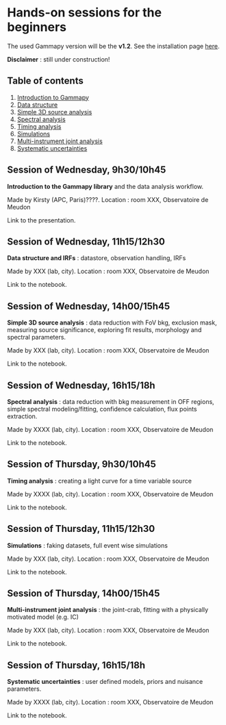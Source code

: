 # Hands-on sessions for the beginners

The used Gammapy version will be the **v1.2**. See the installation page 
[here](https://docs.gammapy.org/1.2/getting-started/install.html).

**Disclaimer** : still under construction!

## Table of contents
1. [Introduction to Gammapy](#intro)
2. [Data structure](#data)
3. [Simple 3D source analysis](#tdana)
4. [Spectral analysis](#spec)
5. [Timing analysis](#time)
6. [Simulations](#simu)
7. [Multi-instrument joint analysis](#mia)
8. [Systematic uncertainties](#syst)

<a name="intro"></a>
## Session of Wednesday, 9h30/10h45
**Introduction to the Gammapy library** and the data analysis workflow.

Made by Kirsty (APC, Paris)????. Location : room XXX, Observatoire de Meudon

Link to the presentation.

<a name="data"></a>
## Session of Wednesday, 11h15/12h30
**Data structure and IRFs** : datastore, observation handling, IRFs

Made by XXX (lab, city). Location : room XXX, Observatoire de Meudon

Link to the notebook.

<a name="tdana"></a>
## Session of Wednesday, 14h00/15h45
**Simple 3D source analysis** : data reduction with FoV bkg, exclusion mask, measuring source significance,
exploring fit results, morphology and spectral parameters.

Made by XXX (lab, city). Location : room XXX, Observatoire de Meudon

Link to the notebook.

<a name="spec"></a>
## Session of Wednesday, 16h15/18h
**Spectral analysis** : data reduction with bkg measurement in OFF regions, simple spectral 
modeling/fitting, confidence calculation, flux points extraction.

Made by XXXX (lab, city). Location : room XXX, Observatoire de Meudon

Link to the notebook.

<a name="time"></a>
## Session of Thursday, 9h30/10h45
**Timing analysis** : creating a light curve for a time variable source

Made by XXXX (lab, city). Location : room XXX, Observatoire de Meudon

Link to the notebook.

<a name="simu"></a>
## Session of Thursday, 11h15/12h30
**Simulations** : faking datasets, full event wise simulations

Made by XXX (lab, city). Location : room XXX, Observatoire de Meudon

Link to the notebook.

<a name="mia"></a>
## Session of Thursday, 14h00/15h45
**Multi-instrument joint analysis** : the joint-crab, fitting with a physically motivated model 
(e.g. IC)

Made by XXX (lab, city). Location : room XXX, Observatoire de Meudon

Link to the notebook.

<a name="syst"></a>
## Session of Thursday, 16h15/18h
**Systematic uncertainties** : user defined models, priors and nuisance parameters. 

Made by XXXX (lab, city). Location : room XXX, Observatoire de Meudon

Link to the notebook.
